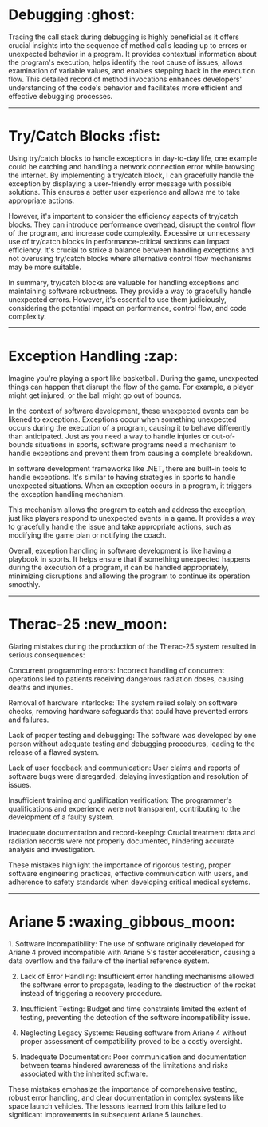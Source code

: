 <h1> Debugging :ghost:</h1> 
Tracing the call stack during debugging is highly beneficial as it offers crucial insights into the sequence of method calls leading up to errors or unexpected behavior in a program. It provides contextual information about the program's execution, helps identify the root cause of issues, allows examination of variable values, and enables stepping back in the execution flow. This detailed record of method invocations enhances developers' understanding of the code's behavior and facilitates more efficient and effective debugging processes.
<hr>
<h1> Try/Catch Blocks :fist:</h1>
Using try/catch blocks to handle exceptions in day-to-day life, one example could be catching and handling a network connection error while browsing the internet. By implementing a try/catch block, I can gracefully handle the exception by displaying a user-friendly error message with possible solutions. This ensures a better user experience and allows me to take appropriate actions.

However, it's important to consider the efficiency aspects of try/catch blocks. They can introduce performance overhead, disrupt the control flow of the program, and increase code complexity. Excessive or unnecessary use of try/catch blocks in performance-critical sections can impact efficiency. It's crucial to strike a balance between handling exceptions and not overusing try/catch blocks where alternative control flow mechanisms may be more suitable.

In summary, try/catch blocks are valuable for handling exceptions and maintaining software robustness. They provide a way to gracefully handle unexpected errors. However, it's essential to use them judiciously, considering the potential impact on performance, control flow, and code complexity.
<hr>

<h1> Exception Handling :zap:</h1>
Imagine you're playing a sport like basketball. During the game, unexpected things can happen that disrupt the flow of the game. For example, a player might get injured, or the ball might go out of bounds.

In the context of software development, these unexpected events can be likened to exceptions. Exceptions occur when something unexpected occurs during the execution of a program, causing it to behave differently than anticipated. Just as you need a way to handle injuries or out-of-bounds situations in sports, software programs need a mechanism to handle exceptions and prevent them from causing a complete breakdown.

In software development frameworks like .NET, there are built-in tools to handle exceptions. It's similar to having strategies in sports to handle unexpected situations. When an exception occurs in a program, it triggers the exception handling mechanism.

This mechanism allows the program to catch and address the exception, just like players respond to unexpected events in a game. It provides a way to gracefully handle the issue and take appropriate actions, such as modifying the game plan or notifying the coach.

Overall, exception handling in software development is like having a playbook in sports. It helps ensure that if something unexpected happens during the execution of a program, it can be handled appropriately, minimizing disruptions and allowing the program to continue its operation smoothly.
  
  <hr>
  
  <h1> Therac-25 :new_moon:</h1> 
Glaring mistakes during the production of the Therac-25 system resulted in serious consequences:

Concurrent programming errors: Incorrect handling of concurrent operations led to patients receiving dangerous radiation doses, causing deaths and injuries.

Removal of hardware interlocks: The system relied solely on software checks, removing hardware safeguards that could have prevented errors and failures.

Lack of proper testing and debugging: The software was developed by one person without adequate testing and debugging procedures, leading to the release of a flawed system.

Lack of user feedback and communication: User claims and reports of software bugs were disregarded, delaying investigation and resolution of issues.

Insufficient training and qualification verification: The programmer's qualifications and experience were not transparent, contributing to the development of a faulty system.

Inadequate documentation and record-keeping: Crucial treatment data and radiation records were not properly documented, hindering accurate analysis and investigation.

These mistakes highlight the importance of rigorous testing, proper software engineering practices, effective communication with users, and adherence to safety standards when developing critical medical systems.

  <hr>
<h1>Ariane 5 :waxing_gibbous_moon:</h1>
1. Software Incompatibility: The use of software originally developed for Ariane 4 proved incompatible with Ariane 5's faster acceleration, causing a data overflow and the failure of the inertial reference system.

2. Lack of Error Handling: Insufficient error handling mechanisms allowed the software error to propagate, leading to the destruction of the rocket instead of triggering a recovery procedure.

3. Insufficient Testing: Budget and time constraints limited the extent of testing, preventing the detection of the software incompatibility issue.

4. Neglecting Legacy Systems: Reusing software from Ariane 4 without proper assessment of compatibility proved to be a costly oversight.

5. Inadequate Documentation: Poor communication and documentation between teams hindered awareness of the limitations and risks associated with the inherited software.

These mistakes emphasize the importance of comprehensive testing, robust error handling, and clear documentation in complex systems like space launch vehicles. The lessons learned from this failure led to significant improvements in subsequent Ariane 5 launches.
